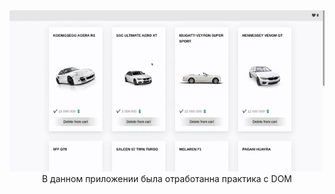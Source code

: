 
   <img src="https://github.com/Yariz-IT/SportCars/blob/main/sport%20cars.gif"/>

  <div align="center">
  В данном приложении была отработанна практика с DOM
  </div> 
